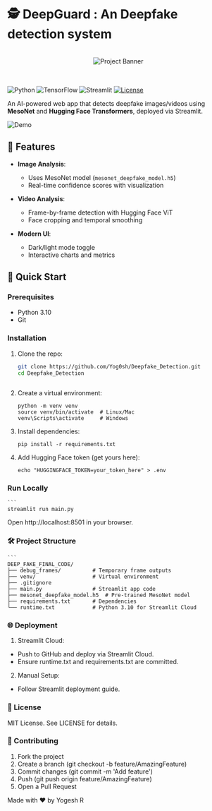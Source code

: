# 🕵️ DeepGuard : An Deepfake detection system

<div align="center">
  <br />
      <img src="face-recognition-personal-identification-collage.jpg" alt="Project Banner">
      <br />
  <br />
  <br />
</div>

![Python](https://img.shields.io/badge/Python-3.10-blue)
![TensorFlow](https://img.shields.io/badge/TensorFlow-2.10-orange)
![Streamlit](https://img.shields.io/badge/Streamlit-1.45-red)
[![License](https://img.shields.io/badge/License-MIT-green)](LICENSE)

An AI-powered web app that detects deepfake images/videos using **MesoNet** and **Hugging Face Transformers**, deployed via Streamlit.

![Demo](https://deepguard-g8tg.onrender.com/)

## 🌟 Features

- **Image Analysis**:  
  - Uses MesoNet model (`mesonet_deepfake_model.h5`)  
  - Real-time confidence scores with visualization  

- **Video Analysis**:  
  - Frame-by-frame detection with Hugging Face ViT  
  - Face cropping and temporal smoothing  

- **Modern UI**:  
  - Dark/light mode toggle  
  - Interactive charts and metrics  

## 🚀 Quick Start

### Prerequisites
- Python 3.10
- Git

### Installation
1. Clone the repo:
   ```bash
   git clone https://github.com/Yog0sh/Deepfake_Detection.git
   cd Deepfake_Detection
  
2. Create a virtual environment:
   ```
   python -m venv venv
   source venv/bin/activate  # Linux/Mac
   venv\Scripts\activate     # Windows
3. Install dependencies:
   ```
   pip install -r requirements.txt

4. Add Hugging Face token (get yours here):
   ```
   echo "HUGGINGFACE_TOKEN=your_token_here" > .env

### Run Locally
    ```
    streamlit run main.py
Open http://localhost:8501 in your browser.

### 🛠️ Project Structure
    ```
    DEEP_FAKE_FINAL_CODE/
    ├── debug_frames/          # Temporary frame outputs
    ├── venv/                  # Virtual environment
    ├── .gitignore
    ├── main.py                # Streamlit app code
    ├── mesonet_deepfake_model.h5  # Pre-trained MesoNet model
    ├── requirements.txt       # Dependencies
    └── runtime.txt            # Python 3.10 for Streamlit Cloud

### 🌐 Deployment
1. Streamlit Cloud:
  - Push to GitHub and deploy via Streamlit Cloud.
  - Ensure runtime.txt and requirements.txt are committed.
2. Manual Setup:
  - Follow Streamlit deployment guide.

### 📜 License
MIT License. See LICENSE for details.

### 🤝 Contributing
1. Fork the project
2. Create a branch (git checkout -b feature/AmazingFeature)
3. Commit changes (git commit -m 'Add feature')
4. Push (git push origin feature/AmazingFeature)
5. Open a Pull Request

Made with ❤️ by Yogesh R

